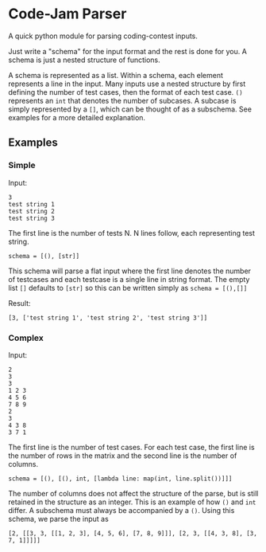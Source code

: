 # Code-Jam Parser

A quick python module for parsing coding-contest inputs.

Just write a "schema" for the input format and the rest is done for you.
A schema is just a nested structure of functions.

A schema is represented as a list. Within a schema, each element represents a line in the input. Many inputs use a nested structure by first defining the number of test cases, then the format of each test case. `()` represents an `int` that denotes the number of subcases. A subcase is simply represented by a `[]`, which can be thought of as a subschema. See examples for a more detailed explanation.

## Examples
### Simple

Input:

    3
    test string 1
    test string 2
    test string 3

The first line is the number of tests N. N lines follow, each representing test string.

    schema = [(), [str]]

This schema will parse a flat input where the first line denotes the number of testcases and each testcase is a single line in string format. The empty list `[]` defaults to `[str]` so this can be written simply as `schema = [(),[]]`

Result:

    [3, ['test string 1', 'test string 2', 'test string 3']]

### Complex

Input:

    2
    3
    3
    1 2 3
    4 5 6
    7 8 9
    2
    3
    4 3 8
    3 7 1

The first line is the number of test cases.
For each test case, the first line is the number of rows in the matrix and the second line is the number of columns.

    schema = [(), [(), int, [lambda line: map(int, line.split())]]]

The number of columns does not affect the structure of the parse, but is still retained in the structure as an integer. This is an example of how `()` and `int` differ. A subschema must always be accompanied by a `()`. Using this schema, we parse the input as

    [2, [[3, 3, [[1, 2, 3], [4, 5, 6], [7, 8, 9]]], [2, 3, [[4, 3, 8], [3, 7, 1]]]]]
